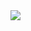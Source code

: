 <img align="right" src="https://github-readme-stats.vercel.app/api?username=ZileanShelly&show_icons=true&icon_color=CE1D2D&text_color=718096&bg_color=ffffff&hide_title=true" />
